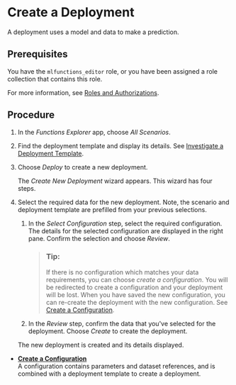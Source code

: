 <!-- loio081b1a8e7214493185cdf50b70226681 -->

# Create a Deployment

A deployment uses a model and data to make a prediction.



<a name="loio081b1a8e7214493185cdf50b70226681__prereq_b54_nld_zac"/>

## Prerequisites

You have the `mlfunctions_editor` role, or you have been assigned a role collection that contains this role.

For more information, see [Roles and Authorizations](security-e4cf710.md#loio4ef8499d7a4945ec854e3b4590830bcc).



<a name="loio081b1a8e7214493185cdf50b70226681__steps_n4q_yrq_vsb"/>

## Procedure

1.  In the *Functions Explorer* app, choose *All Scenarios*.

2.  Find the deployment template and display its details. See [Investigate a Deployment Template](investigate-a-deployment-template-0f68ee0.md).

3.  Choose *Deploy* to create a new deployment.

    The *Create New Deployment* wizard appears. This wizard has four steps.

4.  Select the required data for the new deployment. Note, the scenario and deployment template are prefilled from your previous selections.

    1.  In the *Select Configuration* step, select the required configuration. The details for the selected configuration are displayed in the right pane. Confirm the selection and choose *Review*.

        > ### Tip:  
        > If there is no configuration which matches your data requirements, you can choose *create a configuration*. You will be redirected to create a configuration and your deployment will be lost. When you have saved the new configuration, you can re-create the deployment with the new configuration. See [Create a Configuration](create-a-configuration-03fa29f.md).

    2.  In the *Review* step, confirm the data that you've selected for the deployment. Choose *Create* to create the deployment.

    The new deployment is created and its details displayed.


-   **[Create a Configuration](create-a-configuration-03fa29f.md "A configuration contains parameters and dataset references, and is combined with a
		deployment template to create a deployment.")**  
A configuration contains parameters and dataset references, and is combined with a deployment template to create a deployment.

